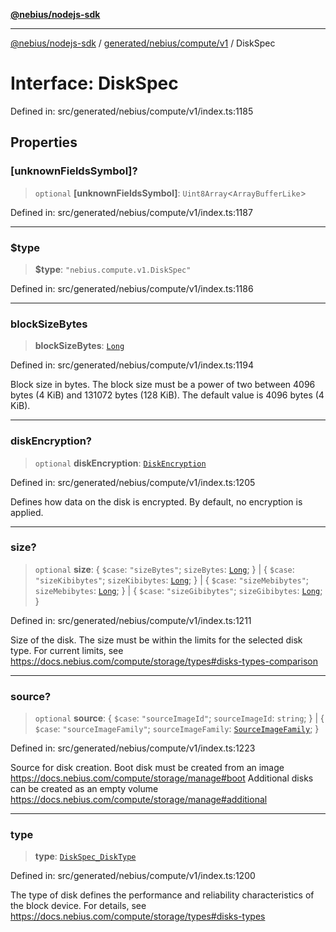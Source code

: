 [**@nebius/nodejs-sdk**](../../../../../README.md)

---

[@nebius/nodejs-sdk](../../../../../README.md) / [generated/nebius/compute/v1](../README.md) / DiskSpec

# Interface: DiskSpec

Defined in: src/generated/nebius/compute/v1/index.ts:1185

## Properties

### \[unknownFieldsSymbol\]?

> `optional` **\[unknownFieldsSymbol\]**: `Uint8Array`\<`ArrayBufferLike`\>

Defined in: src/generated/nebius/compute/v1/index.ts:1187

---

### $type

> **$type**: `"nebius.compute.v1.DiskSpec"`

Defined in: src/generated/nebius/compute/v1/index.ts:1186

---

### blockSizeBytes

> **blockSizeBytes**: [`Long`](../../../../../runtime/protos/core/classes/Long.md)

Defined in: src/generated/nebius/compute/v1/index.ts:1194

Block size in bytes.
The block size must be a power of two between 4096 bytes (4 KiB) and 131072 bytes (128 KiB).
The default value is 4096 bytes (4 KiB).

---

### diskEncryption?

> `optional` **diskEncryption**: [`DiskEncryption`](DiskEncryption.md)

Defined in: src/generated/nebius/compute/v1/index.ts:1205

Defines how data on the disk is encrypted. By default, no encryption is applied.

---

### size?

> `optional` **size**: \{ `$case`: `"sizeBytes"`; `sizeBytes`: [`Long`](../../../../../runtime/protos/core/classes/Long.md); \} \| \{ `$case`: `"sizeKibibytes"`; `sizeKibibytes`: [`Long`](../../../../../runtime/protos/core/classes/Long.md); \} \| \{ `$case`: `"sizeMebibytes"`; `sizeMebibytes`: [`Long`](../../../../../runtime/protos/core/classes/Long.md); \} \| \{ `$case`: `"sizeGibibytes"`; `sizeGibibytes`: [`Long`](../../../../../runtime/protos/core/classes/Long.md); \}

Defined in: src/generated/nebius/compute/v1/index.ts:1211

Size of the disk. The size must be within the limits for the selected disk type.
For current limits, see https://docs.nebius.com/compute/storage/types#disks-types-comparison

---

### source?

> `optional` **source**: \{ `$case`: `"sourceImageId"`; `sourceImageId`: `string`; \} \| \{ `$case`: `"sourceImageFamily"`; `sourceImageFamily`: [`SourceImageFamily`](SourceImageFamily.md); \}

Defined in: src/generated/nebius/compute/v1/index.ts:1223

Source for disk creation.
Boot disk must be created from an image https://docs.nebius.com/compute/storage/manage#boot
Additional disks can be created as an empty volume https://docs.nebius.com/compute/storage/manage#additional

---

### type

> **type**: [`DiskSpec_DiskType`](../type-aliases/DiskSpec_DiskType.md)

Defined in: src/generated/nebius/compute/v1/index.ts:1200

The type of disk defines the performance and reliability characteristics of the block device.
For details, see https://docs.nebius.com/compute/storage/types#disks-types
